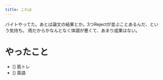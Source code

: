 ```yaml
---
title: これは
---
```


バイトやってた。あとは論文の結果とか。3つRejectが並ぶことあるんだ、という気持ち。
雨だからかなんとなく体調が悪くて、あまり成果はない。

# やったこと

- [] 筋トレ
- [] 英語
